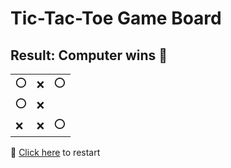 # Tic-Tac-Toe Game Board
## Result: Computer wins 🤖
|   |   |   |
|---|---|---|
|⭕ |❌ |⭕ |
|⭕ |❌ |  |
|❌ |❌ |⭕ |

🔄 [Click here](EEEEEEEEE.md) to restart